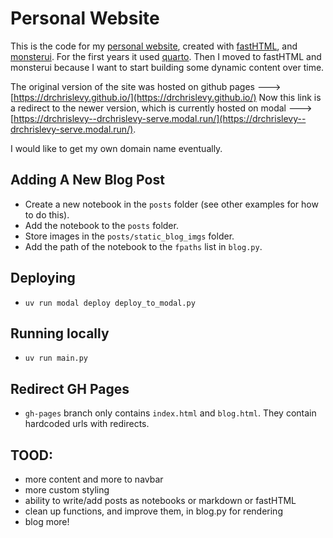 # Personal Website

This is the code for my [personal website](https://drchrislevy--drchrislevy-serve.modal.run/), created with [fastHTML](https://docs.fastht.ml/), and
[monsterui](https://monsterui.answer.ai/). For the first years it used [quarto](https://quarto.org/). Then I moved to fastHTML and monsterui
because I want to start building some dynamic content over time.

The original version of the site was hosted on github pages ---> [https://drchrislevy.github.io/](https://drchrislevy.github.io/)
Now this link is a redirect to the newer version, which is currently hosted on modal ---> [https://drchrislevy--drchrislevy-serve.modal.run/](https://drchrislevy--drchrislevy-serve.modal.run/).

I would like to get my own domain name eventually.

## Adding A New Blog Post

- Create a new notebook in the `posts` folder (see other examples for how to do this).
- Add the notebook to the `posts` folder.
- Store images in the `posts/static_blog_imgs` folder.
- Add the path of the notebook to the `fpaths` list in `blog.py`.


## Deploying

- `uv run modal deploy deploy_to_modal.py`

## Running locally

- `uv run main.py`

## Redirect GH Pages

- `gh-pages` branch only contains `index.html` and `blog.html`. They contain hardcoded urls with redirects.

## TOOD:

- more content and more to navbar
- more custom styling
- ability to write/add posts as notebooks or markdown or fastHTML
- clean up functions, and improve them, in blog.py for rendering
- blog more!